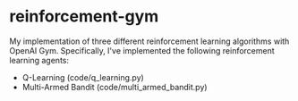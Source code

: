 # reinforcement-gym
My implementation of three different reinforcement learning algorithms with OpenAI Gym.
Specifically, I've implemented the following reinforcement learning agents:
* Q-Learning (code/q_learning.py)
* Multi-Armed Bandit (code/multi_armed_bandit.py)
